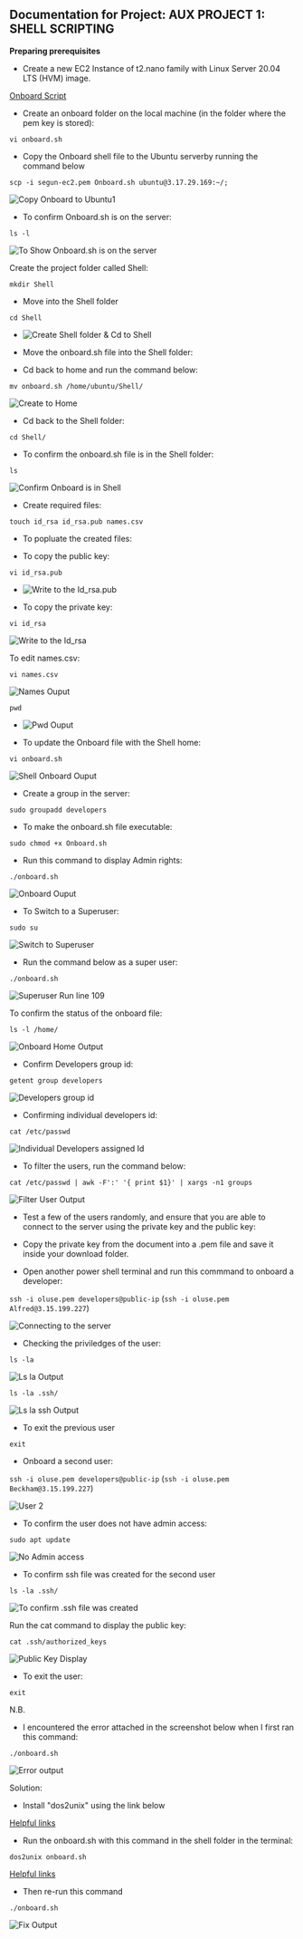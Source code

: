 ## Documentation for Project: AUX PROJECT 1: SHELL SCRIPTING

**Preparing prerequisites**

- Create a new EC2 Instance of t2.nano family with Linux Server 20.04 LTS (HVM) image.

[Onboard Script](https://github.com/darey-devops/Auxilarry-project-1/blob/main/onboard.sh)

- Create an onboard folder on the local machine (in the folder where the pem key is stored):

`vi onboard.sh`

- Copy the Onboard shell file to the Ubuntu serverby running the command below

`scp -i segun-ec2.pem Onboard.sh ubuntu@3.17.29.169:~/;`

![Copy Onboard to Ubuntu1](./imagesAux/copy-onboard-to-ubuntu.PNG)

- To confirm Onboard.sh is on the server:

`ls -l`

![To Show Onboard.sh is on the server](./imagesAux/To-confirm-Onboard.sh-in-server.PNG)

Create the project folder called Shell:

`mkdir Shell`

- Move into the Shell folder

`cd Shell`

- ![Create Shell folder & Cd to Shell](./imagesAux/create-shell-folder-cd-to-shell.PNG)

- Move the onboard.sh file into the Shell folder:

- Cd back to home and run the command below:

`mv onboard.sh /home/ubuntu/Shell/`

![Create to Home](./imagesAux/mv-onboard-shell-folder.PNG)

- Cd back to the Shell folder:

`cd Shell/`

- To confirm the onboard.sh file is in the Shell folder:

`ls`

![Confirm Onboard is in Shell](./imagesAux/confirm-onboard-is-in-shell.PNG)

- Create required files:

`touch id_rsa id_rsa.pub names.csv`

- To popluate the created files:

- To copy the public key:

`vi id_rsa.pub`

- ![Write to the Id_rsa.pub](./imagesAux/write-idsapub-output.PNG)

- To copy the private key:

`vi id_rsa`

![Write to the Id_rsa](./imagesAux/write-idsa-output.PNG)

To edit names.csv:

`vi names.csv`

![Names Ouput](./imagesAux/names-csv-output.PNG)

`pwd`

- ![Pwd Ouput](./imagesAux/pwd-output.PNG)

- To update the Onboard file with the Shell home:

`vi onboard.sh`

![Shell Onboard Ouput](./imagesAux/shell-onboard-update-output.PNG)

- Create a group in the server:

`sudo groupadd developers`

- To make the onboard.sh file executable:

`sudo chmod +x Onboard.sh`

- Run this command to display Admin rights:

`./onboard.sh`

![Onboard Ouput](./imagesAux/admin-to-onboard.PNG)

- To Switch to a Superuser:

`sudo su`

![Switch to Superuser](./imagesAux/switch-to-superuser.PNG)

- Run the command below as a super user:

`./onboard.sh`

![Superuser Run line 109](./imagesAux/superuser-command.PNG)

To confirm the status of the onboard file:

`ls -l /home/`

![Onboard Home Output](./imagesAux/onboard-confirm-output.PNG)

- Confirm Developers group id:

`getent group developers`

![Developers group id](./imagesAux/developers-group-output.PNG)

- Confirming individual developers id:

`cat /etc/passwd`

![Individual Developers assigned Id](./imagesAux/developers-assign-id.PNG)

- To filter the users, run the command below:

`cat /etc/passwd | awk -F':' '{ print $1}' | xargs -n1 groups`

![Filter User Output](./imagesAux/filter-output.PNG)

- Test a few of the users randomly, and ensure that you are able to connect to the server using the private key and the public key:

- Copy the private key from the document into a .pem file and save it inside your download folder.

- Open another power shell terminal and run this commmand to onboard a developer:

`ssh -i oluse.pem developers@public-ip` (`ssh -i oluse.pem Alfred@3.15.199.227`)

![Connecting to the server](./imagesAux/output-connection.PNG)

- Checking the priviledges of the user:

`ls -la`

![Ls la Output](./imagesAux/ls-la-output.PNG)

`ls -la .ssh/`

![Ls la ssh Output](./imagesAux/ls-la-ssh-folder-output.PNG)

- To exit the previous user

`exit`

- Onboard a second user:

`ssh -i oluse.pem developers@public-ip` (`ssh -i oluse.pem Beckham@3.15.199.227`)

![User 2](./imagesAux/onboard-second-user.PNG)

- To confirm the user does not have admin access:

`sudo apt update`

![No Admin access](./imagesAux/to-confirm-user-donot-av-admin-rights.PNG)

- To confirm ssh file was created for the second user

`ls -la .ssh/`

![To confirm .ssh file was created](./imagesAux/confirm-ssh-file-created.PNG)

Run the cat command to display the public key:

`cat .ssh/authorized_keys`

![Public Key Display](./imagesAux/public-key-display.PNG)

- To exit the user:

`exit`

N.B.

- I encountered the error attached in the screenshot below when I first ran this command:

`./onboard.sh`

![Error output](./imagesAux/Error-encountered.PNG)

Solution:

- Install "dos2unix" using the link below

[Helpful links](https://askubuntu.com/questions/1117623/how-to-install-dos2unix-on-a-ubuntu-app-on-a-windows-10-machine)

- Run the onboard.sh with this command in the shell folder in the terminal:

`dos2unix onboard.sh`

[Helpful links](https://www.geeksforgeeks.org/dos2unix-unix2dos-commands/?tab=article)

- Then re-run this command

`./onboard.sh`

![Fix Output](./imagesAux/fix-outcome.PNG)